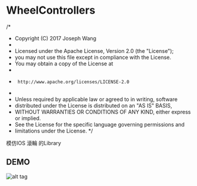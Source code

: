 # WheelControllers

/*
 * Copyright (C) 2017 Joseph Wang
 *
 * Licensed under the Apache License, Version 2.0 (the "License");
 * you may not use this file except in compliance with the License.
 * You may obtain a copy of the License at
 *
 *      http://www.apache.org/licenses/LICENSE-2.0
 *
 * Unless required by applicable law or agreed to in writing, software
 * distributed under the License is distributed on an "AS IS" BASIS,
 * WITHOUT WARRANTIES OR CONDITIONS OF ANY KIND, either express or implied.
 * See the License for the specific language governing permissions and
 * limitations under the License.
 */


模仿IOS 滾輪 的Library

DEMO
-----

![alt tag](https://raw.github.com/joseph2903106/WheelControllers/master/screenshots/tutorial.gif)
